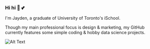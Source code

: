 ### Hi hi 👋 💕

I'm Jayden, a graduate of University of Toronto's iSchool. 

Though my main professional focus is design & marketing, my GitHub currently features some simple coding & hobby data science projects.


![Alt Text](https://media0.giphy.com/media/LOtqITm3tFmiA/giphy.gif)
